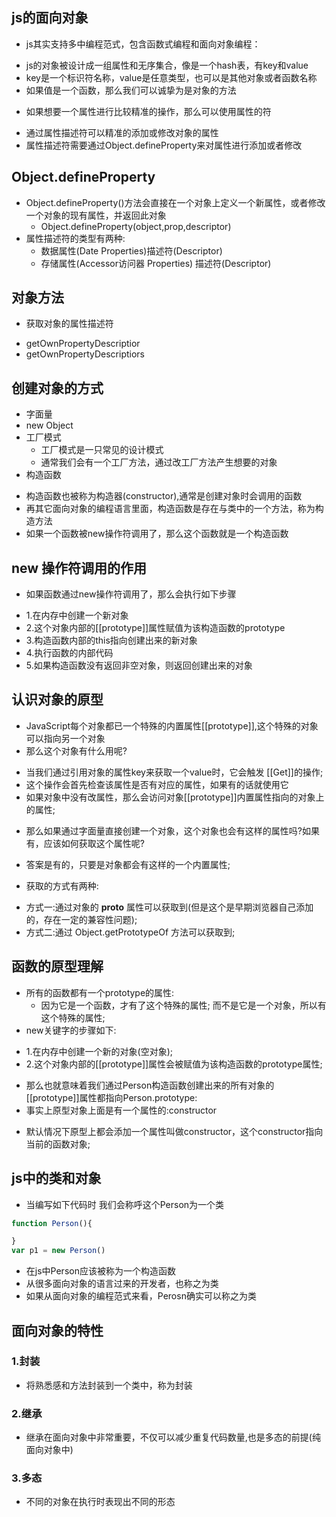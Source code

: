 ## js的面向对象
+ js其实支持多中编程范式，包含函数式编程和面向对象编程：
 - js的对象被设计成一组属性和无序集合，像是一个hash表，有key和value
 - key是一个标识符名称，value是任意类型，也可以是其他对象或者函数名称
 - 如果值是一个函数，那么我们可以诚挚为是对象的方法
+ 如果想要一个属性进行比较精准的操作，那么可以使用属性的符
 - 通过属性描述符可以精准的添加或修改对象的属性
 - 属性描述符需要通过Object.defineProperty来对属性进行添加或者修改
## Object.defineProperty
+ Object.defineProperty()方法会直接在一个对象上定义一个新属性，或者修改一个对象的现有属性，并返回此对象
  - Object.defineProperty(object,prop,descriptor)
+ 属性描述符的类型有两种:
  - 数据属性(Date Properties)描述符(Descriptor)
  - 存储属性(Accessor访问器 Properties) 描述符(Descriptor)
## 对象方法
+ 获取对象的属性描述符
 - getOwnPropertyDescriptior
 - getOwnPropertyDescriptiors
## 创建对象的方式
+ 字面量
+ new Object
+ 工厂模式
  - 工厂模式是一只常见的设计模式
  - 通常我们会有一个工厂方法，通过改工厂方法产生想要的对象
+ 构造函数
 - 构造函数也被称为构造器(constructor),通常是创建对象时会调用的函数
 - 再其它面向对象的编程语言里面，构造函数是存在与类中的一个方法，称为构造方法
 - 如果一个函数被new操作符调用了，那么这个函数就是一个构造函数
## new 操作符调用的作用
+ 如果函数通过new操作符调用了，那么会执行如下步骤
 - 1.在内存中创建一个新对象
 - 2.这个对象内部的\[\[prototype\]\]属性赋值为该构造函数的prototype
 - 3.构造函数内部的this指向创建出来的新对象
 - 4.执行函数的内部代码
 - 5.如果构造函数没有返回非空对象，则返回创建出来的对象
## 认识对象的原型
  + JavaScript每个对象都已一个特殊的内置属性\[\[prototype\]\],这个特殊的对象可以指向另一个对象
  + 那么这个对象有什么用呢?
   -  当我们通过引用对象的属性key来获取一个value时，它会触发 [[Get]]的操作;
   -  这个操作会首先检查该属性是否有对应的属性，如果有的话就使用它
   - 如果对象中没有改属性，那么会访问对象[[prototype]]内置属性指向的对象上的属性;
  + 那么如果通过字面量直接创建一个对象，这个对象也会有这样的属性吗?如果有，应该如何获取这个属性呢?
   -  答案是有的，只要是对象都会有这样的一个内置属性;
  + 获取的方式有两种:
   - 方式一:通过对象的 __proto__ 属性可以获取到(但是这个是早期浏览器自己添加的，存在一定的兼容性问题);
   - 方式二:通过 Object.getPrototypeOf 方法可以获取到;
## 函数的原型理解
  + 所有的函数都有一个prototype的属性:
    - 因为它是一个函数，才有了这个特殊的属性; 而不是它是一个对象，所以有这个特殊的属性;
  + new关键字的步骤如下:
   -  1.在内存中创建一个新的对象(空对象);
   -  2.这个对象内部的[[prototype]]属性会被赋值为该构造函数的prototype属性;
  + 那么也就意味着我们通过Person构造函数创建出来的所有对象的[[prototype]]属性都指向Person.prototype:
  + 事实上原型对象上面是有一个属性的:constructor
   -  默认情况下原型上都会添加一个属性叫做constructor，这个constructor指向当前的函数对象;
## js中的类和对象
+ 当编写如下代码时 我们会称呼这个Person为一个类
```javascript
function Person(){

}
var p1 = new Person()
```
 - 在js中Person应该被称为一个构造函数
 - 从很多面向对象的语言过来的开发者，也称之为类
 - 如果从面向对象的编程范式来看，Perosn确实可以称之为类
## 面向对象的特性
### 1.封装
+ 将熟悉感和方法封装到一个类中，称为封装
### 2.继承
+ 继承在面向对象中非常重要，不仅可以减少重复代码数量,也是多态的前提(纯面向对象中)
### 3.多态
+ 不同的对象在执行时表现出不同的形态










